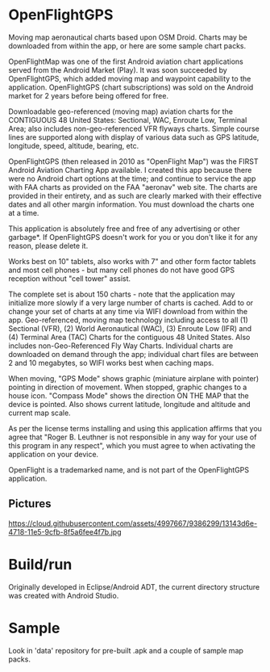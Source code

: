 # OpenFlightGPS
Moving map aeronautical charts based upon OSM Droid.  Charts may be downloaded from within the app, or here are some sample chart packs.

OpenFlightMap was one of the first Android aviation chart applications served from the Android Market (Play).  It was soon succeeded by OpenFlightGPS, which added moving map and waypoint capability to the application.  OpenFlightGPS (chart subscriptions) was sold on the Android market for 2 years before being offered for free.

Downloadable geo-referenced (moving map) aviation charts for the CONTIGUOUS 48 United States: Sectional, WAC, Enroute Low, Terminal Area; also includes non-geo-referenced VFR flyways charts.  Simple course lines are supported along with display of various data such as GPS latitude, longitude, speed, altitude, bearing, etc.

OpenFlightGPS (then released in 2010 as "OpenFlight Map") was the FIRST Android Aviation Charting App available.  I created this app because there were no Android chart options at the time; and continue to service the app with FAA charts as provided on the FAA "aeronav" web site.  The charts are provided in their entirety, and as such are clearly marked with their effective dates and all other margin information.  You must download the charts one at a time.

This application is absolutely free and free of any advertising or other garbage*.  If OpenFlightGPS doesn't work for you or you don't like it for any reason, please delete it.

Works best on 10" tablets, also works with 7" and other form factor tablets and most cell phones - but many cell phones do not have good GPS reception without "cell tower" assist.

The complete set is about 150 charts - note that the application may initialize more slowly if a very large number of charts is cached.  Add to or change your set of charts at any time via WIFI download from within the app.  Geo-referenced, moving map technology including access to all (1) Sectional (VFR), (2) World Aeronautical (WAC), (3) Enroute Low (IFR) and (4) Terminal Area (TAC) Charts for the contiguous 48 United States.  Also includes non-Geo-Referenced Fly Way Charts.  Individual charts are downloaded on demand through the app; individual chart files are between 2 and 10 megabytes, so WIFI works best when caching maps.

When moving, "GPS Mode" shows graphic (miniature airplane with pointer) pointing in direction of movement.  When stopped, graphic changes to a house icon.  "Compass Mode" shows the direction ON THE MAP that the device is pointed.  Also shows current latitude, longitude and altitude and current map scale.

As per the license terms installing and using this application affirms that you agree that "Roger B. Leuthner is not responsible in any way for your use of this program in any respect", which you must agree to when activating the application on your device.

OpenFlight is a trademarked name, and is not part of the OpenFlightGPS application.

## Pictures
https://cloud.githubusercontent.com/assets/4997667/9386299/13143d6e-4718-11e5-9cfb-8f5a6fee4f7b.jpg

# Build/run
Originally developed in Eclipse/Android ADT, the current directory structure was created with Android Studio.



# Sample
Look in 'data' repository for pre-built .apk and a couple of sample map packs.
